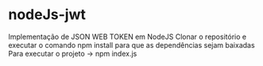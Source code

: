 # nodeJs-jwt
Implementação de JSON WEB TOKEN em NodeJS
Clonar o repositório e executar o comando npm install para que as dependências sejam baixadas
Para executar o projeto -> npm index.js
